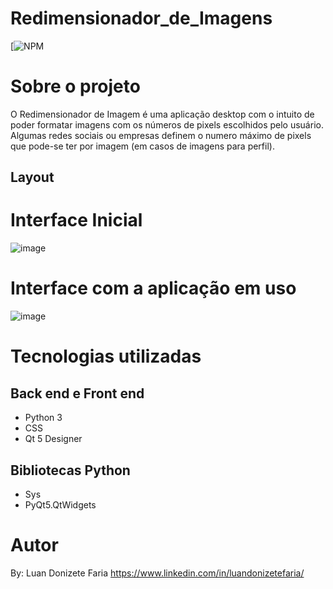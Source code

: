 # Redimensionador_de_Imagens

[![NPM](https://github.com/LuanFaria/Redimensionador_de_Imagens/blob/main/LICENSE)

# Sobre o projeto

O Redimensionador de Imagem é uma aplicação desktop com o intuito de poder formatar imagens com os números de pixels escolhidos pelo usuário. Algumas redes sociais ou empresas definem o numero máximo de pixels que pode-se ter por imagem (em casos de imagens para perfil). 

## Layout 
# Interface Inicial
![image](https://user-images.githubusercontent.com/85500922/126698168-7571fc5f-951c-48dc-8192-8e40786da9da.png)

# Interface com a aplicação em uso
![image](https://user-images.githubusercontent.com/85500922/126698718-3ebb2617-8ebf-45e8-8dec-d3feed0dacc0.png)




# Tecnologias utilizadas
## Back end e Front end
- Python 3
- CSS
- Qt 5 Designer

## Bibliotecas Python
- Sys
- PyQt5.QtWidgets

# Autor

By: Luan Donizete Faria
https://www.linkedin.com/in/luandonizetefaria/

